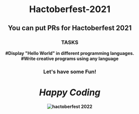 <h1 align="center"> Hactoberfest-2021</h1>
<h2 align="center">You can put PRs for Hactoberfest 2021</h2>

<h3 align="center">
  <strong>TASKS</strong>
  </h3>
<p align="center">
  <strong>#Display "Hello World" in different programming languages.<strong><br>
    <strong>#Write creative programs using any language</strong><br></p>
    <h3 align="center"><strong>Let's have some Fun!</strong></h3>


  <h1 align="center"><i>Happy Coding</i></h1>
  
<p align="center">
  <img src="https://hacktoberfest.digitalocean.com/_nuxt/img/logo-hacktoberfest-full.f42e3b1.svg" alt="hactoberfest 2022">
 </p>
